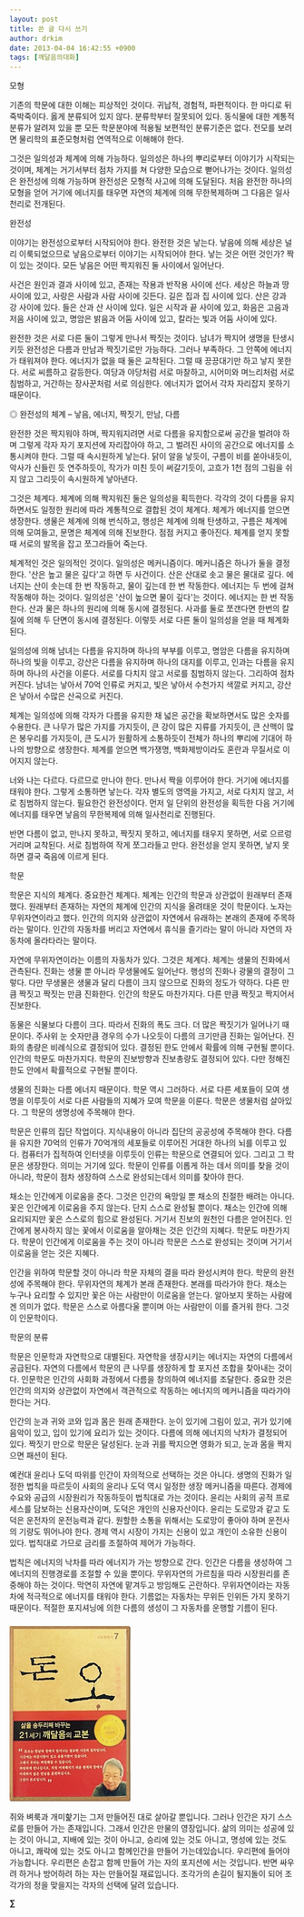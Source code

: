 ```yaml
---
layout: post
title: 쓴 글 다시 쓰기
author: drkim
date: 2013-04-04 16:42:55 +0900
tags: [깨달음의대화]
---
```

모형

   
기존의 학문에 대한 이해는 피상적인 것이다. 귀납적, 경험적, 파편적이다. 한 마디로 뒤죽박죽이다. 옳게 분류되어 있지 않다. 분류학부터 잘못되어 있다. 동식물에 대한 계통적 분류가 알려져 있을 뿐 모든 학문분야에 적용될 보편적인 분류기준은 없다. 전모를 보려면 물리학의 표준모형처럼 연역적으로 이해해야 한다. 



그것은 일의성과 체계에 의해 가능하다. 일의성은 하나의 뿌리로부터 이야기가 시작되는 것이며, 체계는 거기서부터 점차 가지를 쳐 다양한 모습으로 뻗어나가는 것이다. 일의성은 완전성에 의해 가능하며 완전성은 모형적 사고에 의해 도달된다. 처음 완전한 하나의 모형을 얻어 거기에 에너지를 태우면 자연의 체계에 의해 무한복제하며 그 다음은 일사천리로 전개된다. 





완전성 


  


이야기는 완전성으로부터 시작되어야 한다. 완전한 것은 낳는다. 낳음에 의해 세상은 널리 이룩되었으므로 낳음으로부터 이야기는 시작되어야 한다. 낳는 것은 어떤 것인가? 짝이 있는 것이다. 모든 낳음은 어떤 짝지워진 둘 사이에서 일어난다. 


  


사건은 원인과 결과 사이에 있고, 존재는 작용과 반작용 사이에 선다. 세상은 하늘과 땅 사이에 있고, 사랑은 사람과 사람 사이에 깃든다. 길은 집과 집 사이에 있다. 산은 강과 강 사이에 있다. 들은 산과 산 사이에 있다. 일은 시작과 끝 사이에 있고, 화음은 고음과 저음 사이에 있고, 명암은 밝음과 어둠 사이에 있고, 칼라는 빛과 어둠 사이에 있다. 


  


완전한 것은 서로 다른 둘이 그렇게 만나서 짝짓는 것이다. 남녀가 짝지어 생명을 탄생시키듯 완전성은 다름과 만남과 짝짓기로만 가능하다. 그러나 부족하다. 그 안쪽에 에너지가 태워져야 한다. 에너지가 없을 때 둘은 교착된다. 그럴 때 끙끙대기만 하고 낳지 못한다. 서로 씨름하고 갈등한다. 여당과 야당처럼 서로 마찰하고, 시어미와 며느리처럼 서로 침범하고, 거간하는 장사꾼처럼 서로 의심한다. 에너지가 없어서 각자 자리잡지 못하기 때문이다. 


  


◎ 완전성의 체계 – 낳음, 에너지, 짝짓기, 만남, 다름 


  


완전한 것은 짝지워야 하며, 짝지워지려면 서로 다름을 유지함으로써 공간을 벌려야 하며 그렇게 각자 자기 포지션에 자리잡아야 하고, 그 벌려진 사이의 공간으로 에너지를 소통시켜야 한다. 그럴 때 속시원하게 낳는다. 닭이 알을 낳듯이, 구름이 비를 쏟아내듯이, 악사가 신들린 듯 연주하듯이, 작가가 미친 듯이 써갈기듯이, 고흐가 1천 점의 그림을 쉬지 않고 그리듯이 속시원하게 낳아낸다. 


  


그것은 체계다. 체계에 의해 짝지워진 둘은 일의성을 획득한다. 각각의 것이 다름을 유지하면서도 일정한 원리에 따라 계통적으로 결합된 것이 체계다. 체계가 에너지를 얻으면 생장한다. 생물은 체계에 의해 번식하고, 행성은 체계에 의해 탄생하고, 구름은 체계에 의해 모여들고, 문명은 체계에 의해 진보한다. 점점 커지고 좋아진다. 체계를 얻지 못할 때 서로의 발목을 잡고 쪼그라들어 죽는다. 


  


체계적인 것은 일의적인 것이다. 일의성은 메커니즘이다. 메커니즘은 하나가 둘을 결정한다. '산은 높고 물은 깊다'고 하면 두 사건이다. 산은 산대로 솟고 물은 물대로 깊다. 에너지는 산이 솟는데 한 번 작동하고, 물이 깊는데 한 번 작동한다. 에너지는 두 번에 걸쳐 작동해야 하는 것이다. 일의성은 '산이 높으면 물이 깊다'는 것이다. 에너지는 한 번 작동한다. 산과 물은 하나의 원리에 의해 동시에 결정된다. 사과를 둘로 쪼갠다면 한번의 칼질에 의해 두 단면이 동시에 결정된다. 이렇듯 서로 다른 둘이 일의성을 얻을 때 체계화 된다. 


  


일의성에 의해 남녀는 다름을 유지하며 하나의 부부를 이루고, 명암은 다름을 유지하며 하나의 빛을 이루고, 강산은 다름을 유지하며 하나의 대지를 이루고, 인과는 다름을 유지하며 하나의 사건을 이룬다. 서로를 다치지 않고 서로를 침범하지 않는다. 그리하여 점차 커진다. 남녀는 낳아서 70억 인류로 커지고, 빛은 낳아서 수천가지 색깔로 커지고, 강산은 낳아서 수많은 산곡으로 커진다. 


  


체계는 일의성에 의해 각자가 다름을 유지한 채 넓은 공간을 확보하면서도 많은 숫자를 수용한다. 큰 나무가 많은 가지를 가지듯이, 큰 강이 많은 지류를 가지듯이, 큰 산맥이 많은 봉우리를 가지듯이, 큰 도시가 원활하게 소통하듯이 전체가 하나의 뿌리에 기대어 하나의 방향으로 생장한다. 체계를 얻으면 백가쟁명, 백화제방이라도 혼란과 무질서로 이어지지 않는다. 


  


너와 나는 다르다. 다르므로 만나야 한다. 만나서 짝을 이루어야 한다. 거기에 에너지를 태워야 한다. 그렇게 소통하면 낳는다. 각자 별도의 영역을 가지고, 서로 다치지 않고, 서로 침범하지 않는다. 필요한건 완전성이다. 먼저 일 단위의 완전성을 획득한 다음 거기에 에너지를 태우면 낳음의 무한복제에 의해 일사천리로 진행된다. 


  


반면 다름이 없고, 만나지 못하고, 짝짓지 못하고, 에너지를 태우지 못하면, 서로 으르렁거리며 교착된다. 서로 침범하여 작게 쪼그라들고 만다. 완전성을 얻지 못하면, 낳지 못하면 결국 죽음에 이르게 된다. 


  


학문 


  


학문은 지식의 체계다. 중요한건 체계다. 체계는 인간의 학문과 상관없이 원래부터 존재했다. 원래부터 존재하는 자연의 체계에 인간의 지식을 올려태운 것이 학문이다. 노자는 무위자연이라고 했다. 인간의 의지와 상관없이 자연에서 유래하는 본래의 존재에 주목하라는 말이다. 인간의 자동차를 버리고 자연에서 휴식을 즐기라는 말이 아니라 자연의 자동차에 올라타라는 말이다. 


  


자연에 무위자연이라는 이름의 자동차가 있다. 그것은 체계다. 체계는 생물의 진화에서 관측된다. 진화는 생물 뿐 아니라 무생물에도 일어난다. 행성의 진화나 광물의 결정이 그렇다. 다만 무생물은 생물과 달리 다름이 크지 않으므로 진화의 정도가 약하다. 다른 만큼 짝짓고 짝짓는 만큼 진화한다. 인간의 학문도 마찬가지다. 다른 만큼 짝짓고 짝지어서 진보한다. 


  


동물은 식물보다 다름이 크다. 따라서 진화의 폭도 크다. 더 많은 짝짓기가 일어나기 때문이다. 주사위 눈 숫자만큼 경우의 수가 나오듯이 다름의 크기만큼 진화는 일어난다. 진화의 총량은 비례식으로 결정되어 있다. 결정된 한도 안에서 확률에 의해 구현될 뿐이다. 인간의 학문도 마찬가지다. 학문의 진보방향과 진보총량도 결정되어 있다. 다만 정해진 한도 안에서 확률적으로 구현될 뿐이다. 


  


생물의 진화는 다름 에너지 때문이다. 학문 역시 그러하다. 서로 다른 세포들이 모여 생명을 이루듯이 서로 다른 사람들의 지혜가 모여 학문을 이룬다. 학문은 생물처럼 살아있다. 그 학문의 생명성에 주목해야 한다. 


  


학문은 인류의 집단 작업이다. 지식내용이 아니라 집단의 공공성에 주목해야 한다. 다름을 유지한 70억의 인류가 70억개의 세포들로 이루어진 거대한 하나의 뇌를 이루고 있다. 컴퓨터가 집적하여 인터넷을 이루듯이 인류는 학문으로 연결되어 있다. 그리고 그 학문은 생장한다. 의미는 거기에 있다. 학문이 인류를 이롭게 하는 데서 의미를 찾을 것이 아니라, 학문이 점차 생장하여 스스로 완성되는데서 의미를 찾아야 한다. 


  


채소는 인간에게 이로움을 준다. 그것은 인간의 욕망일 뿐 채소의 친절한 배려는 아니다. 꽃은 인간에게 이로움을 주지 않는다. 단지 스스로 완성될 뿐이다. 채소는 인간에 의해 요리되지만 꽃은 스스로의 힘으로 완성된다. 거기서 진보의 원천인 다름은 얻어진다. 인간에게 봉사하지 않는 꽃에서 이로움을 알아채는 것은 인간의 지혜다. 학문도 마찬가지다. 학문이 인간에게 이로움을 주는 것이 아니라 학문은 스스로 완성되는 것이며 거기서 이로움을 얻는 것은 지혜다. 


  


인간을 위하여 학문할 것이 아니라 학문 자체의 결을 따라 완성시켜야 한다. 학문의 완전성에 주목해야 한다. 무위자연의 체계가 본래 존재한다. 본래를 따라가야 한다. 채소는 누구나 요리할 수 있지만 꽃은 아는 사람만이 이로움을 얻는다. 알아보지 못하는 사람에겐 의미가 없다. 학문은 스스로 아름다울 뿐이며 아는 사람만이 이를 즐거워 한다. 그것이 인문학이다. 


  


학문의 분류 


  


학문은 인문학과 자연학으로 대별된다. 자연학을 생장시키는 에너지는 자연의 다름에서 공급된다. 자연의 다름에서 학문의 큰 나무를 생장하게 할 포지션 조합을 찾아내는 것이다. 인문학은 인간의 사회화 과정에서 다름을 창의하여 에너지를 조달한다. 중요한 것은 인간의 의지와 상관없이 자연에서 객관적으로 작동하는 에너지의 메커니즘을 따라가야 한다는 거다. 


  


인간의 눈과 귀와 코와 입과 몸은 원래 존재한다. 눈이 있기에 그림이 있고, 귀가 있기에 음악이 있고, 입이 있기에 요리가 있는 것이다. 다름에 의해 에너지의 낙차가 결정되어 있다. 짝짓기 만으로 학문은 달성된다. 눈과 귀를 짝지으면 영화가 되고, 눈과 몸을 짝지으면 패션이 된다. 


  


예컨대 윤리나 도덕 따위를 인간이 자의적으로 선택하는 것은 아니다. 생명의 진화가 일정한 법칙을 따르듯이 사회의 윤리나 도덕 역시 일정한 생장 메커니즘을 따른다. 경제에 수요와 공급의 시장원리가 작동하듯이 법칙대로 가는 것이다. 윤리는 사회의 공적 프로세스를 담보하는 신용자산이며, 도덕은 개인의 신용자산이다. 윤리는 도로망과 같고 도덕은 운전자의 운전능력과 같다. 원할한 소통을 위해서는 도로망이 좋아야 하며 운전사의 기량도 뛰어나야 한다. 경제 역시 시장이 가지는 신용이 있고 개인이 소유한 신용이 있다. 법칙대로 가므로 금리를 조절하여 제어가 가능하다. 


  


법칙은 에너지의 낙차를 따라 에너지가 가는 방향으로 간다. 인간은 다름을 생성하여 그 에너지의 진행경로를 조절할 수 있을 뿐이다. 무위자연의 가르침을 따라 시장원리를 존중해야 하는 것이다. 막연히 자연에 맡겨두고 방임해도 곤란하다. 무위자연이라는 자동차에 적극적으로 에너지를 태워야 한다. 기름없는 자동차는 무위든 인위든 가지 못하기 때문이다. 적절한 포지셔닝에 의한 다름의 생성이 그 자동차를 운행할 기름이 된다. 



 ###


  





  ![](/files/attach/images/198/727/315/55.JPG)




쥐와 벼룩과 개미핥기는 그저 만들어진 대로 살아갈 뿐입니다. 그러나 인간은 자기 스스로를 만들어 가는 존재입니다. 그래서 인간은 만물의 영장입니다. 삶의 의미는 성공에 있는 것이 아니고, 지배에 있는 것이 아니고, 승리에 있는 것도 아니고, 명성에 있는 것도 아니고, 쾌락에 있는 것도 아니고 함께인간을 만들어 가는데있습니다. 우리편에 들어야 가능합니다. 우리편은 손잡고 함께 만들어 가는 자의 포지션에 서는 것입니다. 반면 싸우려 하거나 방어하려 하는 자는 만들어질 재료입니다. 조각가의 손길이 될지돌이 되어 조각가의 정을 맞을지는 각자의 선택에 달려 있습니다.





**∑**